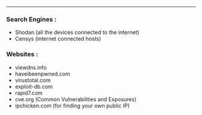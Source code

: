 
---

### Search Engines :
- Shodan (all the devices connected to the internet)
- Censys (internet connected hosts)
### Websites :
- viewdns.info
- haveibeenpwned.com
- virustotal.com
- exploit-db.com
- rapid7.com
- cve.org (Common Vulnerabilities and Exposures)
- ipchicken.com (for finding your own public IP)
